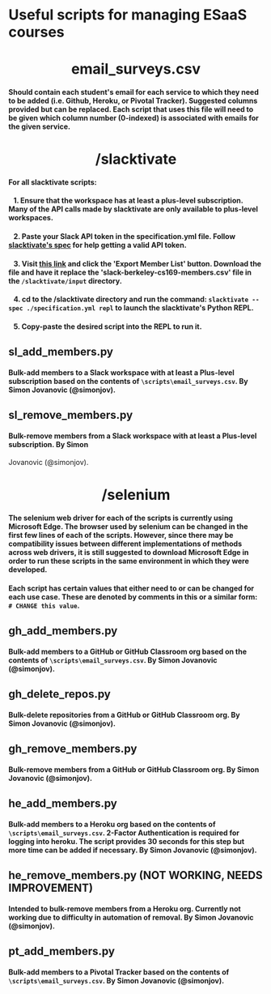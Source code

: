 # Useful scripts for managing ESaaS courses

# <center>__email_surveys.csv__</center>

#### Should contain each student's email for each service to which they need to be added (i.e. Github, Heroku, or Pivotal Tracker). Suggested columns provided but can be replaced. Each script that uses this file will need to be given which column number (0-indexed) is associated with emails for the given service.

# <center>__/slacktivate__</center>
#### For all slacktivate scripts:
#### &nbsp;&nbsp;&nbsp;1. Ensure that the workspace has at least a plus-level subscription. Many of the API calls made by slacktivate are only available to plus-level workspaces.
#### &nbsp;&nbsp;&nbsp;2. Paste your Slack API token in the specification.yml file. Follow [slacktivate's spec](https://github.com/jlumbroso/slacktivate#prerequisites-having-owner-access-and-getting-an-api-token) for help getting a valid API token.

#### &nbsp;&nbsp;&nbsp;3. Visit [this link](https://berkeley-cs169.slack.com/admin) and click the 'Export Member List' button. Download the file and have it replace the 'slack-berkeley-cs169-members.csv' file in the `/slacktivate/input` directory.

#### &nbsp;&nbsp;&nbsp;4. cd to the /slacktivate directory and run the command: `slacktivate --spec ./specification.yml repl` to launch the slacktivate's Python REPL.

#### &nbsp;&nbsp;&nbsp;5. Copy-paste the desired script into the REPL to run it.

## __sl_add_members.py__

#### Bulk-add members to a Slack workspace with at least a Plus-level subscription based on the contents of `\scripts\email_surveys.csv`. By Simon Jovanovic (@simonjov).

## __sl_remove_members.py__

#### Bulk-remove members from a Slack workspace with at least a Plus-level subscription. By Simon
Jovanovic (@simonjov).

# <center> __/selenium__ </center>
#### The selenium web driver for each of the scripts is currently using Microsoft Edge. The browser used by selenium can be changed in the first few lines of each of the scripts. However, since there may be compatibility issues between different implementations of methods across web drivers, it is still suggested to download Microsoft Edge in order to run these scripts in the same environment in which they were developed.
#### Each script has certain values that either need to or can be changed for each use case. These are denoted by comments in this or a similar form: &nbsp; `# CHANGE this value`.

## __gh_add_members.py__

#### Bulk-add members to a GitHub or GitHub Classroom org based on the contents of `\scripts\email_surveys.csv`. By Simon Jovanovic (@simonjov).

## __gh_delete_repos.py__

#### Bulk-delete repositories from a GitHub or GitHub Classroom org. By Simon Jovanovic (@simonjov).

## __gh_remove_members.py__

#### Bulk-remove members from a GitHub or GitHub Classroom org. By Simon Jovanovic (@simonjov).

## __he_add_members.py__

#### Bulk-add members to a Heroku org based on the contents of `\scripts\email_surveys.csv`. 2-Factor Authentication is required for logging into heroku. The script provides 30 seconds for this step but more time can be added if necessary. By Simon Jovanovic (@simonjov).

## __he_remove_members.py (NOT WORKING, NEEDS IMPROVEMENT)__

#### Intended to bulk-remove members from a Heroku org. Currently not working due to difficulty in automation of removal. By Simon Jovanovic (@simonjov).

## __pt_add_members.py__

#### Bulk-add members to a Pivotal Tracker based on the contents of `\scripts\email_surveys.csv`. By Simon Jovanovic (@simonjov).


